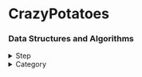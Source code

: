 # CrazyPotatoes
### Data Structures and Algorithms

<details>
<summary>Step</summary>
<div markdown="1">
  
[Baekjoon - 단계별로 풀어보기](https://www.acmicpc.net/step)
  
  #### [Step 1](./step/step1)
|Number| Success|
|---|---|
|[1000](./step/step1/1000.py)|o|
|[1001](./step/step1/1001.py)|o|
|[1008](./step/step1/1008.py)|o|
|[10171](./step/step1/10171.py)|o|
|[10172](./step/step1/10172.py)|o|
|[10430](./step/step1/10430.py)|o|
|[10718](./step/step1/10718.py)|o|
|[10869](./step/step1/10869.py)|o|
|[10998](./step/step1/10998.py)|o|
|[2557](./step/step1/2557.py)|o|
|[2588](./step/step1/2588.py)|o|

  #### [Step 2](./step/step2)
|Number| Success|
|---|---|
|[1330](./step/step2/1330.py)|o|
|[14681](./step/step2/14681.py)|o|
|[2525](./step/step2/2525.py)|o|
|[2753](./step/step2/2753.py)|o|
|[2884](./step/step2/2884.py)|o|
|[9498](./step/step2/9498.py)|o|

  #### [Step 3](./step/step3)
|Number| Success|
|---|---|
|[10871](./step/step3/10871.py)|o|
|[10950](./step/step3/10950.py)|o|
|[11021](./step/step3/11021.py)|o|
|[11022](./step/step3/11022.py)|o|
|[15552](./step/step3/15552.py)|o|
|[2438](./step/step3/2438.py)|o|
|[2439](./step/step3/2439.py)|o|
|[2739](./step/step3/2739.py)|o|
|[2741](./step/step3/2741.py)|o|
|[2742](./step/step3/2742.py)|o|
|[8393](./step/step3/8393.py)|o|
|[10951](./step/step3/10951.py)|o|
|[10952](./step/step3/10952.py)|o|
|[1110](./step/step3/1110.py)|o|

  #### [Step 4](./step/step4)
|Number| Success|
|---|---|
|[10818](./step/step4/10818.py)|o|
|[1546](./step/step4/1546.py)|o|
|[2562](./step/step4/2562.py)|o|
|[2577](./step/step4/2577.py)|o|
|[3052](./step/step4/3052.py)|o|
|[4344](./step/step4/4344.py)|o|
|[8958](./step/step4/8958.py)|o|

  #### [Step 5](./step/step5)
|Number| Success|
|---|---|
|[1065](./step/step5/1065.py)|o|
|[15596](./step/step5/15596.py)|o|
|[4673](./step/step5/4673.py)|o|

  #### [Step 6](./step/step6)
|Number| Success|
|---|---|
|[10809](./step/step6/10809.py)|o|
|[1152](./step/step6/1152.py)|o|
|[1157](./step/step6/1157.py)|o|
|[11654](./step/step6/11654.py)|o|
|[11720](./step/step6/11720.py)|o|
|[1316](./step/step6/1316.py)|o|
|[2675](./step/step6/2675.py)|o|
|[2908](./step/step6/2908.py)|o|
|[2941](./step/step6/2941.py)|o|
|[5622](./step/step6/5622.py)|o|

  #### [Step 7](./step/step7)
|Number| Success|
|---|---|
|[1011](./step/step7/1011.py)|o|
|[10250](./step/step7/10250.py)|o|
|[10757](./step/step7/10757.py)|o|
|[1193](./step/step7/1193.py)|o|
|[1712](./step/step7/1712.py)|o|
|[2292](./step/step7/2292.py)|o|
|[2775](./step/step7/2775.py)|o|
|[2839](./step/step7/2839.py)|o|
|[2869](./step/step7/2869.py)|o|


  #### [Step 8](./step/step8)
|Number| Success|
|---|---|
|[11653](./step/step8/11653.py)|o|
|[1929](./step/step8/1929.py)|x|
|[1978](./step/step8/1978.py)|o|
|[2581](./step/step8/2581.py)|o|
|[4948](./step/step7/4948.py)|x|

  #### [Step 10](./step/step10)
|Number| Success|
|---|---|
|[2798](./step/step10/2798.py)|o|
 

</div>
</details>

<details>
<summary>Category</summary>
<div markdown="1">
  
  #### [Greedy](./category/greedy) - [solved.ac](https://solved.ac/problems/tags/greedy?sort=solved&direction=desc&page=1)
|Number| Success|
|---|---|
|[11399](./category/greedy/11399.py)|o|
|[11047](./category/greedy/11047.py)|o|
|[1931](./category/greedy/1931.py)|x|
|[1026](./category/greedy/1026.py)|o|
|[1541](./category/greedy/1541.py)|o|
|[5585](./category/greedy/5585.py)|o|
|[2217](./category/greedy/2217.py)|x|
|[10162](./category/greedy/10162.py)|o|
|[13305](./category/greedy/13305.py)|p.o|
|[1789](./category/greedy/1789.py)|o|

#### [Stack](./category/stack) - [solved.ac](https://solved.ac/problems/tags/stack?sort=solved&direction=desc&page=1)
|Number| Success|
|---|---|
|[9012](./category/stack/9012.py)|o|
|[10828](./category/stack/10828.py)|o|
|[10773](./category/stack/10773.py)|o|
|[1874](./category/stack/1874.py)|o|
|[4949](./category/stack/4949.py)|o|
|[10799](./category/stack/10799.py)|x|

#### [Queue](./category/queue) - [solved.ac](https://solved.ac/problems/tags/queue?sort=solved&direction=desc&page=1)
|Number| Success|
|---|---|

  #### [BFS](./category/bfs)
|Number| Success|
|---|---|

  #### [DFS](./category/dfs)
|Number| Success|
|---|---|
  
</div>
</details>

